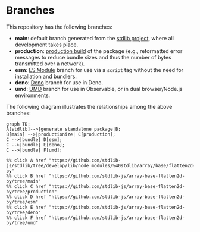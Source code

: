 <!--

@license Apache-2.0

Copyright (c) 2022 The Stdlib Authors.

Licensed under the Apache License, Version 2.0 (the "License");
you may not use this file except in compliance with the License.
You may obtain a copy of the License at

    http://www.apache.org/licenses/LICENSE-2.0

Unless required by applicable law or agreed to in writing, software
distributed under the License is distributed on an "AS IS" BASIS,
WITHOUT WARRANTIES OR CONDITIONS OF ANY KIND, either express or implied.
See the License for the specific language governing permissions and
limitations under the License.

-->

# Branches

This repository has the following branches:

-   **main**: default branch generated from the [stdlib project][stdlib-url], where all development takes place.
-   **production**: [production build][production-url] of the package (e.g., reformatted error messages to reduce bundle sizes and thus the number of bytes transmitted over a network).
-   **esm**: [ES Module][esm-url] branch for use via a `script` tag without the need for installation and bundlers.
-   **deno**: [Deno][deno-url] branch for use in Deno.
-   **umd**: [UMD][umd-url] branch for use in Observable, or in dual browser/Node.js environments.

The following diagram illustrates the relationships among the above branches:

```mermaid
graph TD;
A[stdlib]-->|generate standalone package|B;
B[main] -->|productionize| C[production];
C -->|bundle| D[esm];
C -->|bundle| E[deno];
C -->|bundle| F[umd];

%% click A href "https://github.com/stdlib-js/stdlib/tree/develop/lib/node_modules/%40stdlib/array/base/flatten2d-by"
%% click B href "https://github.com/stdlib-js/array-base-flatten2d-by/tree/main"
%% click C href "https://github.com/stdlib-js/array-base-flatten2d-by/tree/production"
%% click D href "https://github.com/stdlib-js/array-base-flatten2d-by/tree/esm"
%% click E href "https://github.com/stdlib-js/array-base-flatten2d-by/tree/deno"
%% click F href "https://github.com/stdlib-js/array-base-flatten2d-by/tree/umd"
```

[stdlib-url]: https://github.com/stdlib-js/stdlib/tree/develop/lib/node_modules/%40stdlib/array/base/flatten2d-by
[production-url]: https://github.com/stdlib-js/array-base-flatten2d-by/tree/production
[deno-url]: https://github.com/stdlib-js/array-base-flatten2d-by/tree/deno
[umd-url]: https://github.com/stdlib-js/array-base-flatten2d-by/tree/umd
[esm-url]: https://github.com/stdlib-js/array-base-flatten2d-by/tree/esm